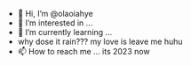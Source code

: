 - 👋 Hi, I’m @olaoiahye
- 👀 I’m interested in ...
- 🌱 I’m currently learning ...
- why dose it rain??? my love is leave me huhu
- 📫 How to reach me ...
its 2023 now
<!---
olaoiahye/olaoiahye is a ✨ special ✨ repository because its `README.md` (this file) appears on your GitHub profile.
You can click the Preview link to take a look at your changes.
--->
